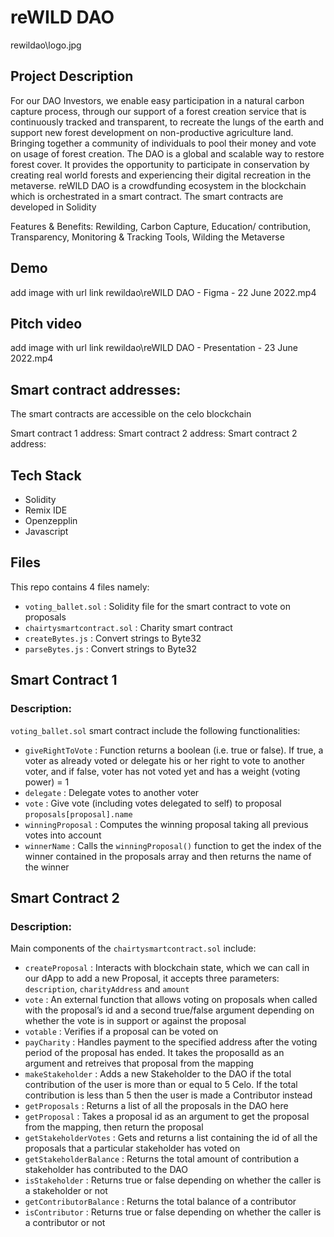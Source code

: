 # reWILD DAO
rewildao\logo.jpg



## Project Description
For our DAO Investors, we enable easy participation in a natural carbon capture process, through our support of a forest creation service that is continuously tracked and transparent, to recreate the lungs of the earth and support new forest development on non-productive agriculture land. Bringing together a community of individuals to pool their money and vote on usage of forest creation. The DAO is a global and scalable way to restore forest cover. It provides the opportunity to participate in conservation by creating real world forests and experiencing their digital recreation in the metaverse. reWILD DAO is a crowdfunding ecosystem in the blockchain which is orchestrated in a smart contract. The smart contracts are developed in Solidity

Features & Benefits: Rewilding, Carbon Capture, Education/ contribution, Transparency, Monitoring & Tracking Tools, Wilding the Metaverse


## Demo 
add image with url link 
rewildao\reWILD DAO - Figma - 22 June 2022.mp4

## Pitch video
add image with url link 
rewildao\reWILD DAO - Presentation - 23 June 2022.mp4


## Smart contract addresses: 
The smart contracts are accessible on the celo blockchain 

Smart contract 1 address:
Smart contract 2 address: 
Smart contract 2 address: 

## Tech Stack 
* Solidity 
* Remix IDE 
* Openzepplin 
* Javascript 

## Files
This repo contains 4 files namely:
* `voting_ballet.sol` : Solidity file for the smart contract to vote on proposals
* `chairtysmartcontract.sol` : Charity smart contract
* `createBytes.js` : Convert strings to Byte32
* `parseBytes.js` : Convert strings to Byte32

##  Smart Contract 1 
### Description: 
`voting_ballet.sol` smart contract include the following functionalities:
* `giveRightToVote` : Function returns a boolean (i.e. true or false). If true, a voter as already voted or delegate his or her right to vote to another voter, and if false, voter has not voted yet and has a weight (voting power) = 1
* `delegate` : Delegate votes to another voter
* `vote` : Give vote (including votes delegated to self) to proposal `proposals[proposal].name`
* `winningProposal` : Computes the winning proposal taking all previous votes into account
* `winnerName` : Calls the `winningProposal()` function to get the index of the winner contained in the proposals array and then returns the name of the winner

## Smart Contract 2
### Description: 
Main components of the `chairtysmartcontract.sol` include:
* `createProposal` :  Interacts with blockchain state, which we can call in our dApp to add a new Proposal, it accepts three parameters: `description`, `charityAddress` and `amount`
* `vote` : An external function that allows voting on proposals when called with the proposal’s id and a second true/false argument depending on whether the vote is in support or against the proposal
* `votable` : Verifies if a proposal can be voted on
* `payCharity` : Handles payment to the specified address after the voting period of the proposal has ended. It takes the proposalId as an argument and retreives that proposal from the mapping
* `makeStakeholder` : Adds a new Stakeholder to the DAO if the total contribution of the user is more than or equal to 5 Celo. If the total contribution is less than 5 then the user is made a Contributor instead
* `getProposals` : Returns a list of all the proposals in the DAO here
* `getProposal` : Takes a proposal id as an argument to get the proposal from the mapping, then return the proposal
* `getStakeholderVotes` : Gets and returns a list containing the id of all the proposals that a particular stakeholder has voted on
* `getStakeholderBalance` : Returns the total amount of contribution a stakeholder has contributed to the DAO
* `isStakeholder` : Returns true or false depending on whether the caller is a stakeholder or not
* `getContributorBalance` : Returns the total balance of a contributor
* `isContributor` : Returns true or false depending on whether the caller is a contributor or not



